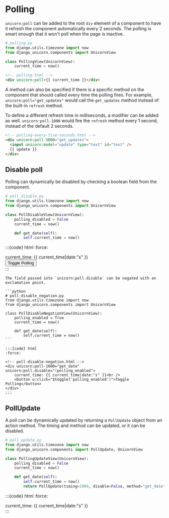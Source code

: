 # Polling

`unicorn:poll` can be added to the root `div` element of a component to have it refresh the component automatically every 2 seconds. The polling is smart enough that it won't poll when the page is inactive.

```python
# polling.py
from django.utils.timezone import now
from django_unicorn.components import UnicornView

class PollingView(UnicornView):
    current_time = now()
```

```html
<!-- polling.html -->
<div unicorn:poll>{{ current_time }}</div>
```

A method can also be specified if there is a specific method on the component that should called every time the polling fires. For example, `unicorn:poll="get_updates"` would call the `get_updates` method instead of the built-in `refresh` method.

To define a different refresh time in milliseconds, a modifier can be added as well. `unicorn:poll-1000` would fire the `refresh` method every 1 second, instead of the default 2 seconds.

```html
<!-- polling-every-five-seconds.html -->
<div unicorn:poll-5000="get_updates">
  <input unicorn:model="update" type="text" id="text" />
  {{ update }}
</div>
```

## Disable poll

Polling can dynamically be disabled by checking a boolean field from the component.

```python
# poll_disable.py
from django.utils.timezone import now
from django_unicorn.components import UnicornView

class PollDisableView(UnicornView):
    polling_disabled = False
    current_time = now()

    def get_date(self):
        self.current_time = now()
```

:::{code} html
:force:

<!-- poll-disable.html -->
<div unicorn:poll-1000="get_date" unicorn:poll.disable="polling_disabled">
    current_time: {{ current_time|date:"s" }}<br />
    <button u:click="$toggle('polling_disabled')">Toggle Polling</button>
</div>
:::

````{note}
The field passed into `unicorn:poll.disable` can be negated with an exclamation point.

```python
# poll_disable_negation.py
from django.utils.timezone import now
from django_unicorn.components import UnicornView

class PollDisableNegationView(UnicornView):
    polling_enabled = True
    current_time = now()

    def get_date(self):
        self.current_time = now()
```

:::{code} html
:force:

<!-- poll-disable-negation.html -->
<div unicorn:poll-1000="get_date" unicorn:poll.disable="!polling_enabled">
    current_time: {{ current_time|date:"s" }}<br />
    <button u:click="$toggle('polling_enabled')">Toggle Polling</button>
</div>
:::
````

## PollUpdate

A poll can be dynamically updated by returning a `PollUpdate` object from an action method. The timing and method can be updated, or it can be disabled.

```python
# poll_update.py
from django.utils.timezone import now
from django_unicorn.components import PollUpdate, UnicornView

class PollingUpdateView(UnicornView):
    polling_disabled = False
    current_time = now()

    def get_date(self):
        self.current_time = now()
        return PollUpdate(timing=2000, disable=False, method="get_date")
```

:::{code} html
:force:

<!-- poll-update.html -->
<div unicorn:poll-1000="get_date">
    current_time: {{ current_time|date:"s" }}<br />
</div>
:::
